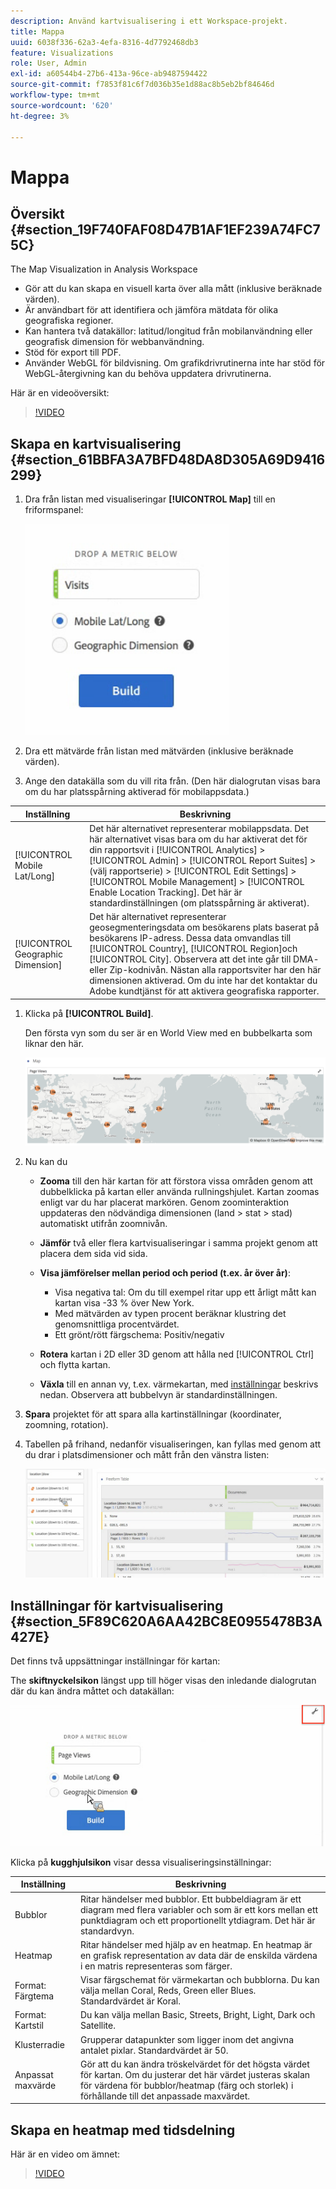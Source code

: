 ```yaml
---
description: Använd kartvisualisering i ett Workspace-projekt.
title: Mappa
uuid: 6038f336-62a3-4efa-8316-4d7792468db3
feature: Visualizations
role: User, Admin
exl-id: a60544b4-27b6-413a-96ce-ab9487594422
source-git-commit: f7853f81c6f7d036b35e1d88ac8b5eb2bf84646d
workflow-type: tm+mt
source-wordcount: '620'
ht-degree: 3%

---
```


# Mappa

## Översikt {#section_19F740FAF08D47B1AF1EF239A74FC75C}

The Map Visualization in Analysis Workspace

* Gör att du kan skapa en visuell karta över alla mått (inklusive beräknade värden).
* Är användbart för att identifiera och jämföra mätdata för olika geografiska regioner.
* Kan hantera två datakällor: latitud/longitud från mobilanvändning eller geografisk dimension för webbanvändning.
* Stöd för export till PDF.
* Använder WebGL för bildvisning. Om grafikdrivrutinerna inte har stöd för WebGL-återgivning kan du behöva uppdatera drivrutinerna.

Här är en videoöversikt:

>[!VIDEO](https://video.tv.adobe.com/v/23559/?quality=12)

## Skapa en kartvisualisering {#section_61BBFA3A7BFD48DA8D305A69D9416299}

1. Dra från listan med visualiseringar **[!UICONTROL Map]** till en friformspanel:

   ![](assets/map-viz1.png)

1. Dra ett mätvärde från listan med mätvärden (inklusive beräknade värden).
1. Ange den datakälla som du vill rita från. (Den här dialogrutan visas bara om du har platsspårning aktiverad för mobilappsdata.)

| Inställning | Beskrivning |
| --- | --- |
| [!UICONTROL Mobile Lat/Long] | Det här alternativet representerar mobilappsdata. Det här alternativet visas bara om du har aktiverat det för din rapportsvit i [!UICONTROL Analytics] > [!UICONTROL Admin] > [!UICONTROL Report Suites] > (välj rapportserie) > [!UICONTROL Edit Settings] >  [!UICONTROL Mobile Management] > [!UICONTROL Enable Location Tracking]. Det här är standardinställningen (om platsspårning är aktiverat). |
| [!UICONTROL Geographic Dimension] | Det här alternativet representerar geosegmenteringsdata om besökarens plats baserat på besökarens IP-adress. Dessa data omvandlas till [!UICONTROL Country], [!UICONTROL Region]och [!UICONTROL City]. Observera att det inte går till DMA- eller Zip-kodnivån. Nästan alla rapportsviter har den här dimensionen aktiverad. Om du inte har det kontaktar du Adobe kundtjänst för att aktivera geografiska rapporter. |

1. Klicka på **[!UICONTROL Build]**.

   Den första vyn som du ser är en World View med en bubbelkarta som liknar den här.

   ![](assets/bubble-world-view.png)

1. Nu kan du

   * **Zooma** till den här kartan för att förstora vissa områden genom att dubbelklicka på kartan eller använda rullningshjulet. Kartan zoomas enligt var du har placerat markören. Genom zoominteraktion uppdateras den nödvändiga dimensionen (land > stat > stad) automatiskt utifrån zoomnivån.
   * **Jämför** två eller flera kartvisualiseringar i samma projekt genom att placera dem sida vid sida.
   * **Visa jämförelser mellan period och period (t.ex. år över år)**:

      * Visa negativa tal: Om du till exempel ritar upp ett årligt mått kan kartan visa -33 % över New York.
      * Med mätvärden av typen procent beräknar klustring det genomsnittliga procentvärdet.
      * Ett grönt/rött färgschema: Positiv/negativ
   * **Rotera** kartan i 2D eller 3D genom att hålla ned [!UICONTROL Ctrl] och flytta kartan.

   * **Växla** till en annan vy, t.ex. värmekartan, med [inställningar](/help/analyze/analysis-workspace/visualizations/map-visualization.md#section_5F89C620A6AA42BC8E0955478B3A427E) beskrivs nedan. Observera att bubbelvyn är standardinställningen.


1. **Spara** projektet för att spara alla kartinställningar (koordinater, zoomning, rotation).
1. Tabellen på frihand, nedanför visualiseringen, kan fyllas med genom att du drar i platsdimensioner och mått från den vänstra listen:

   ![](assets/location-dimensions.png)

## Inställningar för kartvisualisering {#section_5F89C620A6AA42BC8E0955478B3A427E}

Det finns två uppsättningar inställningar för kartan:

The **skiftnyckelsikon** längst upp till höger visas den inledande dialogrutan där du kan ändra måttet och datakällan:

![](assets/map-wrench.png)

Klicka på **kugghjulsikon** visar dessa visualiseringsinställningar:

| Inställning | Beskrivning |
|--- |--- |
| Bubblor | Ritar händelser med bubblor. Ett bubbeldiagram är ett diagram med flera variabler och som är ett kors mellan ett punktdiagram och ett proportionellt ytdiagram. Det här är standardvyn. |
| Heatmap | Ritar händelser med hjälp av en heatmap. En heatmap är en grafisk representation av data där de enskilda värdena i en matris representeras som färger. |
| Format: Färgtema | Visar färgschemat för värmekartan och bubblorna. Du kan välja mellan Coral, Reds, Green eller Blues. Standardvärdet är Koral. |
| Format: Kartstil | Du kan välja mellan Basic, Streets, Bright, Light, Dark och Satellite. |
| Klusterradie | Grupperar datapunkter som ligger inom det angivna antalet pixlar. Standardvärdet är 50. |
| Anpassat maxvärde | Gör att du kan ändra tröskelvärdet för det högsta värdet för kartan. Om du justerar det här värdet justeras skalan för värdena för bubblor/heatmap (färg och storlek) i förhållande till det anpassade maxvärdet. |

## Skapa en heatmap med tidsdelning

Här är en video om ämnet:

>[!VIDEO](https://video.tv.adobe.com/v/26991/?quality=12)
